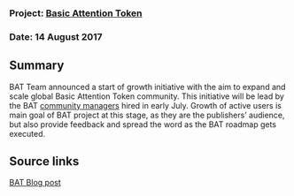 ### Project: [Basic Attention Token](../projects/bat.md)
### Date: 14 August 2017
## Summary
BAT Team announced a start of growth initiative with the aim to expand and scale global Basic Attention Token community. 
This initiative will be lead by the BAT [community managers](https://basicattentiontoken.org/bat-community-managers/) hired in early July.
Growth of active users is main goal of BAT project at this stage, as they are the publishers’ audience, but also provide feedback and spread the word as the BAT roadmap gets executed.
## Source links
[BAT Blog post](https://medium.com/@AttentionToken/bat-announces-expansion-of-global-community-and-calls-for-regional-leaders-ad651f2902e8)
